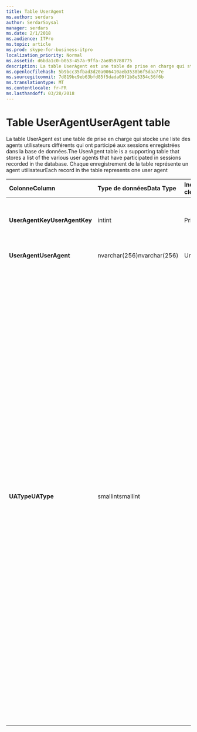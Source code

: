 ```yaml
---
title: Table UserAgent
ms.author: serdars
author: SerdarSoysal
manager: serdars
ms.date: 2/1/2018
ms.audience: ITPro
ms.topic: article
ms.prod: skype-for-business-itpro
localization_priority: Normal
ms.assetid: d6bda1c0-b053-457a-9ffa-2ae859788775
description: La table UserAgent est une table de prise en charge qui stocke une liste des agents utilisateurs différents qui ont participé aux sessions enregistrées dans la base de données. Chaque enregistrement de la table représente un agent utilisateur
ms.openlocfilehash: 5b9bcc35fbad3d20a006410aeb3538b6f5daa77e
ms.sourcegitcommit: 7d819bc9eb63bfd85f5dada09f1b8e5354c56f6b
ms.translationtype: MT
ms.contentlocale: fr-FR
ms.lasthandoff: 03/28/2018
---
```

# <a name="useragent-table"></a><span data-ttu-id="309cb-104">Table UserAgent</span><span class="sxs-lookup"><span data-stu-id="309cb-104">UserAgent table</span></span>
 
<span data-ttu-id="309cb-105">La table UserAgent est une table de prise en charge qui stocke une liste des agents utilisateurs différents qui ont participé aux sessions enregistrées dans la base de données.</span><span class="sxs-lookup"><span data-stu-id="309cb-105">The UserAgent table is a supporting table that stores a list of the various user agents that have participated in sessions recorded in the database.</span></span> <span data-ttu-id="309cb-106">Chaque enregistrement de la table représente un agent utilisateur</span><span class="sxs-lookup"><span data-stu-id="309cb-106">Each record in the table represents one user agent</span></span>
  
|<span data-ttu-id="309cb-107">**Colonne**</span><span class="sxs-lookup"><span data-stu-id="309cb-107">**Column**</span></span>|<span data-ttu-id="309cb-108">**Type de données**</span><span class="sxs-lookup"><span data-stu-id="309cb-108">**Data Type**</span></span>|<span data-ttu-id="309cb-109">**Index de la clé**</span><span class="sxs-lookup"><span data-stu-id="309cb-109">**Key/Index**</span></span>|<span data-ttu-id="309cb-110">**Détails**</span><span class="sxs-lookup"><span data-stu-id="309cb-110">**Details**</span></span>|
|:-----|:-----|:-----|:-----|
|<span data-ttu-id="309cb-111">**UserAgentKey**</span><span class="sxs-lookup"><span data-stu-id="309cb-111">**UserAgentKey**</span></span> <br/> |<span data-ttu-id="309cb-112">int</span><span class="sxs-lookup"><span data-stu-id="309cb-112">int</span></span>  <br/> |<span data-ttu-id="309cb-113">Principal</span><span class="sxs-lookup"><span data-stu-id="309cb-113">Primary</span></span>  <br/> |<span data-ttu-id="309cb-114">Numéro unique identifiant cet agent utilisateur.</span><span class="sxs-lookup"><span data-stu-id="309cb-114">Unique number identifying this user agent.</span></span>  <br/> |
|<span data-ttu-id="309cb-115">**UserAgent**</span><span class="sxs-lookup"><span data-stu-id="309cb-115">**UserAgent**</span></span> <br/> |<span data-ttu-id="309cb-116">nvarchar(256)</span><span class="sxs-lookup"><span data-stu-id="309cb-116">nvarchar(256)</span></span>  <br/> |<span data-ttu-id="309cb-117">Unique</span><span class="sxs-lookup"><span data-stu-id="309cb-117">Unique</span></span>  <br/> |<span data-ttu-id="309cb-118">Chaîne d’Agent utilisateur.</span><span class="sxs-lookup"><span data-stu-id="309cb-118">User Agent string.</span></span>  <br/> |
|<span data-ttu-id="309cb-119">**UAType**</span><span class="sxs-lookup"><span data-stu-id="309cb-119">**UAType**</span></span> <br/> |<span data-ttu-id="309cb-120">smallint</span><span class="sxs-lookup"><span data-stu-id="309cb-120">smallint</span></span>  <br/> | <br/> |<span data-ttu-id="309cb-121">1 est le serveur de médiation.</span><span class="sxs-lookup"><span data-stu-id="309cb-121">1 is Mediation Server.</span></span>  <br/> <span data-ttu-id="309cb-122">2 a / V Conferencing Server.</span><span class="sxs-lookup"><span data-stu-id="309cb-122">2 is A/V Conferencing Server.</span></span>  <br/> <span data-ttu-id="309cb-123">4 est Skype pour les entreprises.</span><span class="sxs-lookup"><span data-stu-id="309cb-123">4 is Skype for Business.</span></span>  <br/> <span data-ttu-id="309cb-124">8 est un téléphone IP.</span><span class="sxs-lookup"><span data-stu-id="309cb-124">8 is IP Phone.</span></span>  <br/> <span data-ttu-id="309cb-125">16 est la Console Live Meeting.</span><span class="sxs-lookup"><span data-stu-id="309cb-125">16 is Live Meeting Console.</span></span>  <br/> <span data-ttu-id="309cb-126">32 est un outil de Validation de déploiement (configurations).</span><span class="sxs-lookup"><span data-stu-id="309cb-126">32 is Deployment Validation Tool (DVT).</span></span>  <br/> <span data-ttu-id="309cb-127">64 est Skype pour Business Server sur les ordinateurs Macintosh.</span><span class="sxs-lookup"><span data-stu-id="309cb-127">64 is Skype for Business Server on Macintosh computers.</span></span>  <br/> <span data-ttu-id="309cb-128">128 est Skype pour Business Server standard.</span><span class="sxs-lookup"><span data-stu-id="309cb-128">128 is Skype for Business Server Attendant.</span></span>  <br/> <span data-ttu-id="309cb-129">256 est un service d’annonce de conférence.</span><span class="sxs-lookup"><span data-stu-id="309cb-129">256 is Conferencing Announcement service.</span></span>  <br/> <span data-ttu-id="309cb-130">512 est la conférence Standard automatique.</span><span class="sxs-lookup"><span data-stu-id="309cb-130">512 is Conferencing Auto Attendant.</span></span>  <br/> <span data-ttu-id="309cb-131">1024 est application de groupe de la réponse.</span><span class="sxs-lookup"><span data-stu-id="309cb-131">1024 is Response Group application.</span></span>  <br/> <span data-ttu-id="309cb-132">2048 représente le contrôle vocal extérieur.</span><span class="sxs-lookup"><span data-stu-id="309cb-132">2048 is Outside Voice Control.</span></span>  <br/> |
   

